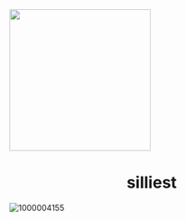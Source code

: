  <img src="https://github.com/user-attachments/assets/8c7050a5-aa93-453d-97c5-dad9322665d3" width="250" height="250">
<h1 align="center"> silliest</h1>

  ![1000004155](https://github.com/user-attachments/assets/c252fca9-e088-46e8-954b-7078c7f874b5)
